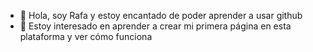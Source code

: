 - 👋 Hola, soy Rafa y estoy encantado de poder aprender a usar github
- 👀 Estoy interesado en aprender a crear mi primera página en esta plataforma y ver cómo funciona
<!---
RafaRA13/RafaRA13 is a ✨ special ✨ repository because its `README.md` (this file) appears on your GitHub profile.
You can click the Preview link to take a look at your changes.
--->
